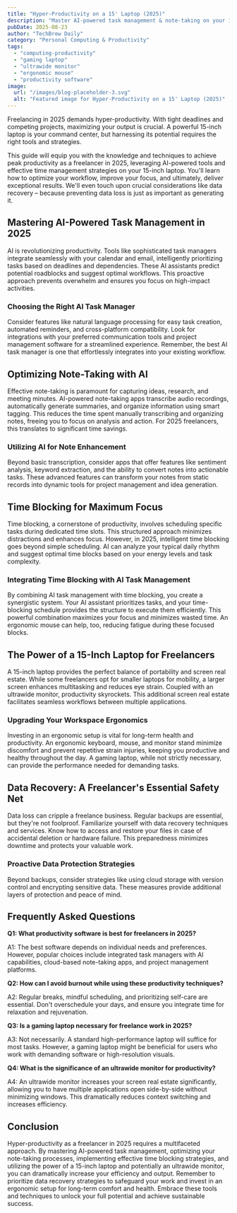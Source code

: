 ```yaml
---
title: "Hyper-Productivity on a 15' Laptop (2025)"
description: "Master AI-powered task management & note-taking on your 15-inch laptop.  Boost freelancer productivity with time blocking & ergonomic setup (ultrawide monitor, ergonomic mouse).  Read our complete guide now!"
pubDate: 2025-08-23
author: "TechBrew Daily"
category: "Personal Computing & Productivity"
tags:
  - "computing-productivity"
  - "gaming laptop"
  - "ultrawide monitor"
  - "ergonomic mouse"
  - "productivity software"
image:
  url: "/images/blog-placeholder-3.svg"
  alt: "Featured image for Hyper-Productivity on a 15' Laptop (2025)"
---
```


Freelancing in 2025 demands hyper-productivity.  With tight deadlines and competing projects, maximizing your output is crucial.  A powerful 15-inch laptop is your command center, but harnessing its potential requires the right tools and strategies.

This guide will equip you with the knowledge and techniques to achieve peak productivity as a freelancer in 2025, leveraging AI-powered tools and effective time management strategies on your 15-inch laptop. You'll learn how to optimize your workflow, improve your focus, and ultimately, deliver exceptional results.  We'll even touch upon crucial considerations like data recovery – because preventing data loss is just as important as generating it.

## Mastering AI-Powered Task Management in 2025

AI is revolutionizing productivity.  Tools like sophisticated task managers integrate seamlessly with your calendar and email, intelligently prioritizing tasks based on deadlines and dependencies.  These AI assistants predict potential roadblocks and suggest optimal workflows.  This proactive approach prevents overwhelm and ensures you focus on high-impact activities.

### Choosing the Right AI Task Manager

Consider features like natural language processing for easy task creation, automated reminders, and cross-platform compatibility.  Look for integrations with your preferred communication tools and project management software for a streamlined experience.  Remember, the best AI task manager is one that effortlessly integrates into your existing workflow.

## Optimizing Note-Taking with AI

Effective note-taking is paramount for capturing ideas, research, and meeting minutes.  AI-powered note-taking apps transcribe audio recordings, automatically generate summaries, and organize information using smart tagging. This reduces the time spent manually transcribing and organizing notes, freeing you to focus on analysis and action.  For 2025 freelancers, this translates to significant time savings.

### Utilizing AI for Note Enhancement

Beyond basic transcription, consider apps that offer features like sentiment analysis, keyword extraction, and the ability to convert notes into actionable tasks.  These advanced features can transform your notes from static records into dynamic tools for project management and idea generation.

## Time Blocking for Maximum Focus

Time blocking, a cornerstone of productivity, involves scheduling specific tasks during dedicated time slots. This structured approach minimizes distractions and enhances focus. However, in 2025, intelligent time blocking goes beyond simple scheduling.  AI can analyze your typical daily rhythm and suggest optimal time blocks based on your energy levels and task complexity.

### Integrating Time Blocking with AI Task Management

By combining AI task management with time blocking, you create a synergistic system. Your AI assistant prioritizes tasks, and your time-blocking schedule provides the structure to execute them efficiently. This powerful combination maximizes your focus and minimizes wasted time.  An ergonomic mouse can help, too, reducing fatigue during these focused blocks.

## The Power of a 15-Inch Laptop for Freelancers

A 15-inch laptop provides the perfect balance of portability and screen real estate.  While some freelancers opt for smaller laptops for mobility, a larger screen enhances multitasking and reduces eye strain.  Coupled with an ultrawide monitor, productivity skyrockets. This additional screen real estate facilitates seamless workflows between multiple applications.

### Upgrading Your Workspace Ergonomics

Investing in an ergonomic setup is vital for long-term health and productivity.  An ergonomic keyboard, mouse, and monitor stand minimize discomfort and prevent repetitive strain injuries, keeping you productive and healthy throughout the day.  A gaming laptop, while not strictly necessary, can provide the performance needed for demanding tasks.

## Data Recovery: A Freelancer's Essential Safety Net

Data loss can cripple a freelance business.  Regular backups are essential, but they're not foolproof.  Familiarize yourself with data recovery techniques and services.  Know how to access and restore your files in case of accidental deletion or hardware failure.  This preparedness minimizes downtime and protects your valuable work.

### Proactive Data Protection Strategies

Beyond backups, consider strategies like using cloud storage with version control and encrypting sensitive data.  These measures provide additional layers of protection and peace of mind.


## Frequently Asked Questions

**Q1: What productivity software is best for freelancers in 2025?**

A1:  The best software depends on individual needs and preferences. However, popular choices include integrated task managers with AI capabilities, cloud-based note-taking apps, and project management platforms.

**Q2:  How can I avoid burnout while using these productivity techniques?**

A2:  Regular breaks, mindful scheduling, and prioritizing self-care are essential.  Don't overschedule your days, and ensure you integrate time for relaxation and rejuvenation.

**Q3: Is a gaming laptop necessary for freelance work in 2025?**

A3:  Not necessarily.  A standard high-performance laptop will suffice for most tasks.  However, a gaming laptop might be beneficial for users who work with demanding software or high-resolution visuals.

**Q4: What is the significance of an ultrawide monitor for productivity?**

A4: An ultrawide monitor increases your screen real estate significantly, allowing you to have multiple applications open side-by-side without minimizing windows. This dramatically reduces context switching and increases efficiency.


## Conclusion

Hyper-productivity as a freelancer in 2025 requires a multifaceted approach.  By mastering AI-powered task management, optimizing your note-taking processes, implementing effective time blocking strategies, and utilizing the power of a 15-inch laptop and potentially an ultrawide monitor, you can dramatically increase your efficiency and output.  Remember to prioritize data recovery strategies to safeguard your work and invest in an ergonomic setup for long-term comfort and health.  Embrace these tools and techniques to unlock your full potential and achieve sustainable success.